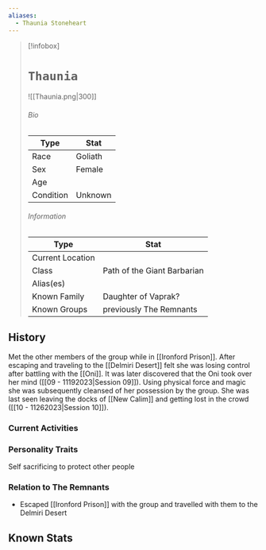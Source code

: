 ```yaml
---
aliases:
  - Thaunia Stoneheart
---
```




> [!infobox]
> # `Thaunia` 
> ![[Thaunia.png|300]]
> ###### Bio
> Type |  Stat |
> ---|---|
> Race | Goliath | 
> Sex | Female | 
> Age |  |
> Condition | Unknown |
> ######  Information
> Type |  Stat |
> ---|---|
> Current Location |  |
> Class | Path of the Giant Barbarian |
> Alias(es) | |
> Known Family | Daughter of Vaprak?|
> Known Groups |previously The Remnants |
 
## History
Met the other members of the group while in [[Ironford Prison]]. After escaping and traveling to the [[Delmiri Desert]] felt she was losing control after battling with the [[Oni]]. It was later discovered that the Oni took over her mind ([[09 - 11192023|Session 09]]). Using physical force and magic she was subsequently cleansed of her possession by the group. She was last seen leaving the docks of [[New Calim]] and getting lost in the crowd ([[10 - 11262023|Session 10]]). 

### Current Activities

### Personality Traits
Self sacrificing to protect other people

### Relation to The Remnants 
- Escaped [[Ironford Prison]] with the group and travelled with them to the Delmiri Desert

## Known Stats
